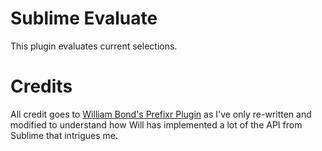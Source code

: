 Sublime Evaluate
================

This plugin evaluates current selections.

Credits
=======

All credit goes to [William Bond's Prefixr Plugin](https://github.com/wbond/sublime_prefixr) as I've only re-written and modified to understand how Will has implemented a lot of the API from Sublime that intrigues me.